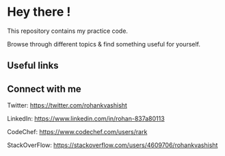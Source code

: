 # Hey there !

This repository contains my practice code.

Browse through different topics & find something useful for yourself.

## Useful links

## Connect with me

Twitter: https://twitter.com/rohankvashisht

LinkedIn: https://www.linkedin.com/in/rohan-837a80113

CodeChef: https://www.codechef.com/users/rark

StackOverFlow: https://stackoverflow.com/users/4609706/rohankvashisht
